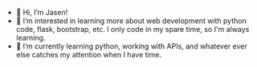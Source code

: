 - 👋 Hi, I’m Jasen!
- 👀 I’m interested in learning more about web development with python code, flask, bootstrap, etc. I only code in my spare time, so I'm always learning.
- 🌱 I’m currently learning python, working with APIs, and whatever ever else catches my attention when I have time. 

<!---
brownjf2027/brownjf2027 is a ✨ special ✨ repository because its `README.md` (this file) appears on your GitHub profile.
You can click the Preview link to take a look at your changes.
--->
